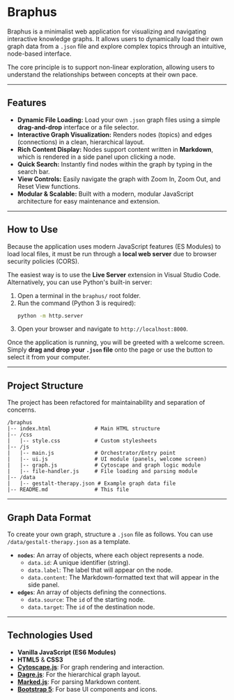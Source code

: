 # Braphus

Braphus is a minimalist web application for visualizing and navigating interactive knowledge graphs. It allows users to dynamically load their own graph data from a `.json` file and explore complex topics through an intuitive, node-based interface.

The core principle is to support non-linear exploration, allowing users to understand the relationships between concepts at their own pace.

-----

## Features

  * **Dynamic File Loading:** Load your own `.json` graph files using a simple **drag-and-drop** interface or a file selector.
  * **Interactive Graph Visualization:** Renders nodes (topics) and edges (connections) in a clean, hierarchical layout.
  * **Rich Content Display:** Nodes support content written in **Markdown**, which is rendered in a side panel upon clicking a node.
  * **Quick Search:** Instantly find nodes within the graph by typing in the search bar.
  * **View Controls:** Easily navigate the graph with Zoom In, Zoom Out, and Reset View functions.
  * **Modular & Scalable:** Built with a modern, modular JavaScript architecture for easy maintenance and extension.

-----

## How to Use

Because the application uses modern JavaScript features (ES Modules) to load local files, it must be run through a **local web server** due to browser security policies (CORS).

The easiest way is to use the **Live Server** extension in Visual Studio Code. Alternatively, you can use Python's built-in server:

1.  Open a terminal in the `braphus/` root folder.
2.  Run the command (Python 3 is required):
    ```bash
    python -m http.server
    ```
3.  Open your browser and navigate to `http://localhost:8000`.

Once the application is running, you will be greeted with a welcome screen. Simply **drag and drop your `.json` file** onto the page or use the button to select it from your computer.

-----

## Project Structure

The project has been refactored for maintainability and separation of concerns.

```
/braphus
|-- index.html              # Main HTML structure
|-- /css
|   |-- style.css           # Custom stylesheets
|-- /js
|   |-- main.js             # Orchestrator/Entry point
|   |-- ui.js               # UI module (panels, welcome screen)
|   |-- graph.js            # Cytoscape and graph logic module
|   |-- file-handler.js     # File loading and parsing module
|-- /data
|   |-- gestalt-therapy.json # Example graph data file
|-- README.md               # This file
```

-----

## Graph Data Format

To create your own graph, structure a `.json` file as follows. You can use `/data/gestalt-therapy.json` as a template.

  * **`nodes`**: An array of objects, where each object represents a node.
      * `data.id`: A unique identifier (string).
      * `data.label`: The label that will appear on the node.
      * `data.content`: The Markdown-formatted text that will appear in the side panel.
  * **`edges`**: An array of objects defining the connections.
      * `data.source`: The `id` of the starting node.
      * `data.target`: The `id` of the destination node.

-----

## Technologies Used

  * **Vanilla JavaScript (ES6 Modules)**
  * **HTML5** & **CSS3**
  * **[Cytoscape.js](https://js.cytoscape.org/)**: For graph rendering and interaction.
  * **[Dagre.js](https://github.com/dagrejs/dagre)**: For the hierarchical graph layout.
  * **[Marked.js](https://marked.js.org/)**: For parsing Markdown content.
  * **[Bootstrap 5](https://getbootstrap.com/)**: For base UI components and icons.